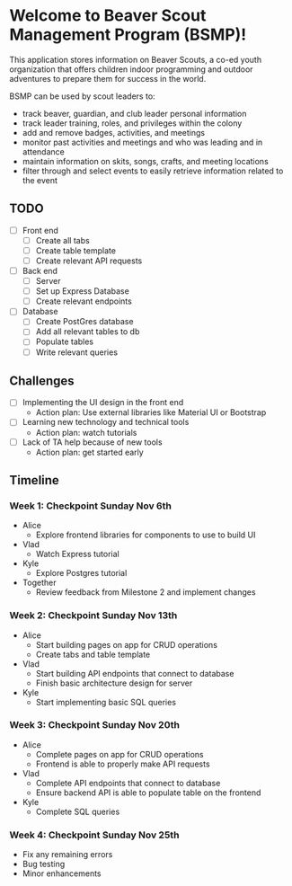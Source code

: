 # Welcome to Beaver Scout Management Program (**BSMP**)!

This application stores information on Beaver Scouts, a co-ed youth organization that offers children indoor programming and outdoor adventures to prepare them for success in the world.

BSMP can be used by scout leaders to:

- track beaver, guardian, and club leader personal information
- track leader training, roles, and privileges within the colony
- add and remove badges, activities, and meetings
- monitor past activities and meetings and who was leading and in attendance
- maintain information on skits, songs, crafts, and meeting locations
- filter through and select events to easily retrieve information related to the event

## TODO

- [ ] Front end
  - [ ] Create all tabs
  - [ ] Create table template
  - [ ] Create relevant API requests
- [ ] Back end
  - [ ] Server
  - [ ] Set up Express Database
  - [ ] Create relevant endpoints
- [ ] Database
  - [ ] Create PostGres database
  - [ ] Add all relevant tables to db
  - [ ] Populate tables
  - [ ] Write relevant queries

## Challenges

- [ ] Implementing the UI design in the front end
  - Action plan: Use external libraries like Material UI or Bootstrap
- [ ] Learning new technology and technical tools
  - Action plan: watch tutorials
- [ ] Lack of TA help because of new tools
  - Action plan: get started early

## Timeline

### Week 1: Checkpoint Sunday Nov 6th

- Alice
  - Explore frontend libraries for components to use to build UI
- Vlad
  - Watch Express tutorial
- Kyle
  - Explore Postgres tutorial
- Together
  - Review feedback from Milestone 2 and implement changes

### Week 2: Checkpoint Sunday Nov 13th

- Alice
  - Start building pages on app for CRUD operations
  - Create tabs and table template
- Vlad
  - Start building API endpoints that connect to database
  - Finish basic architecture design for server
- Kyle
  - Start implementing basic SQL queries

### Week 3: Checkpoint Sunday Nov 20th

- Alice
  - Complete pages on app for CRUD operations
  - Frontend is able to properly make API requests
- Vlad
  - Complete API endpoints that connect to database
  - Ensure backend API is able to populate table on the frontend
- Kyle
  - Complete SQL queries

### Week 4: Checkpoint Sunday Nov 25th

- Fix any remaining errors
- Bug testing
- Minor enhancements
